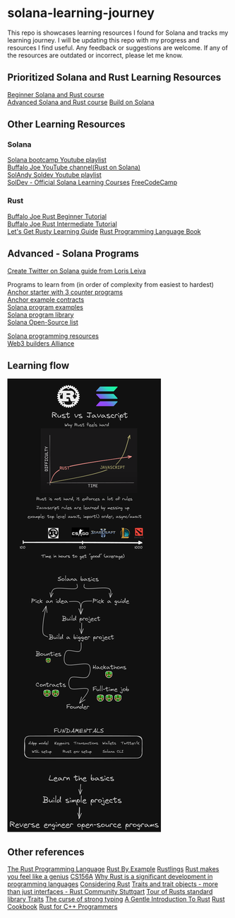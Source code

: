 # solana-learning-journey

This repo is showcases learning resources I found for Solana and tracks my learning journey. I will
be updating this repo with my progress and resources I find useful. Any feedback or suggestions are
welcome. If any of the resources are outdated or incorrect, please let me know.

## Prioritized Solana and Rust Learning Resources

[Beginner Solana and Rust course](https://careerbooster.io/courses/full-solana-and-rust-programming-course-for-beginners)  
[Advanced Solana and Rust course](https://careerbooster.io/courses/rust-solana-advance-development-course)
[Build on Solana](https://www.risein.com/courses/build-on-solana)

## Other Learning Resources

### Solana

[Solana bootcamp Youtube playlist](https://www.youtube.com/playlist?list=PLilwLeBwGuK6NsYMPP_BlVkeQgff0NwvU)  
[Buffalo Joe YouTube channel(Rust on Solana)](https://www.youtube.com/@CodingCrypto/)  
[SolAndy Soldev Youtube playlist](https://www.youtube.com/playlist?list=PLmAMfj0qP2wwfnuRJQge2ss4sJxnhIqyt)  
[SolDev - Official Solana Learning Courses](https://solana.com/developers)
[FreeCodeCamp](https://web3.freecodecamp.org/solana)

### Rust

[Buffalo Joe Rust Beginner Tutorial](https://www.youtube.com/playlist?list=PLUBKxx7QjtVnXD7-u8iIVeIdQXmYRptp-)  
[Buffalo Joe Rust Intermediate Tutorial](https://www.youtube.com/playlist?list=PLUBKxx7QjtVk9cVT9VaTtoDKivyWuLZZf)  
[Let's Get Rusty Learning Guide](https://learn.letsgetrusty.com/)
[Rust Programming Language Book](https://doc.rust-lang.org/book/)

## Advanced - Solana Programs

[Create Twitter on Solana guide from Loris Leiva](https://lorisleiva.com/create-a-solana-dapp-from-scratch/)

Programs to learn from (in order of complexity from easiest to hardest)  
[Anchor starter with 3 counter programs](https://github.com/solana-developers/anchor-starter)  
[Anchor example contracts](https://github.com/tgaye/AnchorExampleContracts/)  
[Solana program examples](https://github.com/solana-developers/program-examples)  
[Solana program library](https://github.com/solana-labs/solana-program-library)  
[Solana Open-Source list](https://github.com/StockpileLabs/awesome-solana-oss)

[Solana programming resources](https://github.com/SolanaNatives/Solana-Programming-Resources)  
[Web3 builders Alliance](https://web3builders.dev/builders)

## Learning flow

![Solana Learning Flow](./assets/flow.png)

## Other references

[The Rust Programming Language](https://doc.rust-lang.org/book/)
[Rust By Example](https://doc.rust-lang.org/rust-by-example/)
[Rustlings](https://github.com/rust-lang/rustlings/)
[Rust makes you feel like a genius](https://www.youtube.com/watch?v=0rJ94rbdteE)
[CS156A](https://www.cs.brandeis.edu/~cs146a/rust/doc-02-21-2015/book)
[Why Rust is a significant development in programming languages](https://www.youtube.com/watch?v=IwjlCxwcuIc)
[Considering Rust](https://www.youtube.com/watch?v=DnT-LUQgc7s)
[Traits and trait objects - more than just interfaces - Rust Community Stuttgart](https://www.youtube.com/watch?v=izXf9-CTAfc)
[Tour of Rusts standard library Traits](https://github.com/pretzelhammer/rust-blog/blob/master/posts/tour-of-rusts-standard-library-traits.md)
[The curse of strong typing](https://fasterthanli.me/articles/the-curse-of-strong-typing)
[A Gentle Introduction To Rust](https://stevedonovan.github.io/rust-gentle-intro/1-basics.html)
[Rust Cookbook](https://rust-lang-nursery.github.io/rust-cookbook/intro.html)
[Rust for C++ Programmers](https://github.com/nrc/r4cppp)
